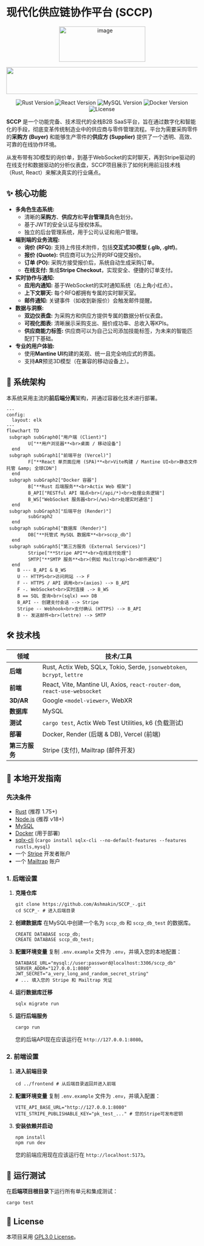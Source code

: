 # 现代化供应链协作平台 (SCCP)

<p align="center"><img width="227" height="93" alt="image" src="https://github.com/user-attachments/assets/3c6809a5-f29c-480f-b3b4-69df34cc5276" />
</p>
<p align="center"><img width="1101" height="71" alt="image" src="https://github.com/user-attachments/assets/9885b69f-cab3-4770-8d31-d5b6db712f1d" /></p>

<p align="center"> <img src="https://img.shields.io/badge/Rust-1.80-orange?style=for-the-badge&logo=rust" alt="Rust Version"> <img src="https://img.shields.io/badge/React-18-blue?style=for-the-badge&logo=react" alt="React Version"> <img src="https://img.shields.io/badge/MySQL-8.0-blue?style=for-the-badge&logo=mysql" alt="MySQL Version"> <img src="https://img.shields.io/badge/Docker-20.10-blue?style=for-the-badge&logo=docker" alt="Docker Version"> <img src="https://img.shields.io/badge/License-GPL 3.0-red?style=for-the-badge" alt="License"> </p>

**SCCP** 是一个功能完备、技术现代的全栈B2B SaaS平台，旨在通过数字化和智能化的手段，彻底变革传统制造业中的供应商与零件管理流程。平台为需要采购零件的**采购方 (Buyer)** 和能够生产零件的**供应方 (Supplier)** 提供了一个透明、高效、可靠的在线协作环境。

从发布带有3D模型的询价单，到基于WebSocket的实时聊天，再到Stripe驱动的在线支付和数据驱动的分析仪表盘，SCCP项目展示了如何利用前沿技术栈（Rust, React）来解决真实的行业痛点。

## ✨ 核心功能

- **多角色生态系统:**
  - 清晰的**采购方**、**供应方**和**平台管理员**角色划分。
  - 基于JWT的安全认证与授权体系。
  - 独立的后台管理系统，用于公司认证和用户管理。
- **端到端的业务流程:**
  - **询价 (RFQ):** 支持上传技术附件，包括**交互式3D模型 (.glb, .gltf)**。
  - **报价 (Quote):** 供应商可以为公开的RFQ提交报价。
  - **订单 (PO):** 采购方接受报价后，系统自动生成采购订单。
  - **在线支付:** 集成**Stripe Checkout**，实现安全、便捷的订单支付。
- **实时协作与通知:**
  - **应用内通知:** 基于WebSocket的实时通知系统（右上角小红点）。
  - **上下文聊天:** 每个RFQ都拥有专属的实时聊天室。
  - **邮件通知:** 关键事件（如收到新报价）会触发邮件提醒。
- **数据与洞察:**
  - **双边仪表盘:** 为采购方和供应方提供专属的数据分析仪表盘。
  - **可视化图表:** 清晰展示采购支出、报价成功率、总收入等KPIs。
  - **供应商能力标签:** 供应商可以为自己公司添加技能标签，为未来的智能匹配打下基础。
- **专业的用户体验:**
  - 使用**Mantine UI**构建的美观、统一且完全响应式的界面。
  - 支持**AR**预览3D模型（在兼容的移动设备上）。

## 🚀 系统架构

本系统采用主流的**前后端分离**架构，并通过容器化技术进行部署。

```mermaid
---
config:
  layout: elk
---
flowchart TD
 subgraph subGraph0["用户端 (Client)"]
        U["**用户浏览器**<br>桌面 / 移动设备"]
  end
 subgraph subGraph1["前端平台 (Vercel)"]
        F["**React 单页面应用 (SPA)**<br>Vite构建 / Mantine UI<br>静态文件托管 &amp; 全球CDN"]
  end
 subgraph subGraph2["Docker 容器"]
        B["**Rust 后端服务**<br>Actix Web 框架"]
        B_API["RESTful API 端点<br>(/api/*)<br>处理业务逻辑"]
        B_WS["WebSocket 服务器<br>(/ws)<br>处理实时通信"]
  end
 subgraph subGraph3["后端平台 (Render)"]
        subGraph2
  end
 subgraph subGraph4["数据库 (Render)"]
        DB["**托管式 MySQL 数据库**<br>sccp_db"]
  end
 subgraph subGraph5["第三方服务 (External Services)"]
        Stripe["**Stripe API**<br>在线支付处理"]
        SMTP["**SMTP 服务**<br>(例如 Mailtrap)<br>邮件通知"]
  end
    B --- B_API & B_WS
    U -- HTTPS<br>访问网站 --> F
    F -- HTTPS / API 调用<br>(axios) --> B_API
    F -. WebSocket<br>实时连接 .-> B_WS
    B == SQL 查询<br>(sqlx) ==> DB
    B_API -- 创建支付会话 --> Stripe
    Stripe -- Webhook<br>支付确认 (HTTPS) --> B_API
    B -- 发送邮件<br>(lettre) --> SMTP

```

## 🛠️ 技术栈

| **领域**       | **技术/工具**                                                |
| -------------- | ------------------------------------------------------------ |
| **后端**       | Rust, Actix Web, SQLx, Tokio, Serde, `jsonwebtoken`, `bcrypt`, `lettre` |
| **前端**       | React, Vite, Mantine UI, Axios, `react-router-dom`, `react-use-websocket` |
| **3D/AR**      | Google `<model-viewer>`, WebXR                               |
| **数据库**     | MySQL                                                        |
| **测试**       | `cargo test`, Actix Web Test Utilities, k6 (负载测试)        |
| **部署**       | Docker, Render (后端 & DB), Vercel (前端)                    |
| **第三方服务** | Stripe (支付), Mailtrap (邮件开发)                           |

## 🏁 本地开发指南

### **先决条件**

- [Rust](https://www.rust-lang.org/tools/install) (推荐 1.75+)
- [Node.js](https://nodejs.org/) (推荐 v18+)
- [MySQL](https://dev.mysql.com/downloads/)
- [Docker](https://www.docker.com/products/docker-desktop/) (用于部署)
- [sqlx-cli](https://github.com/launchbadge/sqlx/tree/main/sqlx-cli) (`cargo install sqlx-cli --no-default-features --features rustls,mysql`)
- 一个 [Stripe](https://stripe.com/) 开发者账户
- 一个 [Mailtrap](https://mailtrap.io/) 账户

### **1. 后端设置**

1. **克隆仓库**

   ```
   git clone https://github.com/Ashmakin/SCCP_-.git
   cd SCCP_- # 进入后端目录
   ```

2. **创建数据库** 在MySQL中创建一个名为 `sccp_db` 和 `sccp_db_test` 的数据库。

   ```
   CREATE DATABASE sccp_db;
   CREATE DATABASE sccp_db_test;
   ```

3. **配置环境变量** 复制 `.env.example` 文件为 `.env`，并填入您的本地配置：

   ```
   DATABASE_URL="mysql://user:password@localhost:3306/sccp_db"
   SERVER_ADDR="127.0.0.1:8080"
   JWT_SECRET="a_very_long_and_random_secret_string"
   # ... 填入您的 Stripe 和 Mailtrap 凭证
   ```

4. **运行数据库迁移**

   ```
   sqlx migrate run
   ```

5. **运行后端服务**

   ```
   cargo run
   ```

   您的后端API现在应该运行在 `http://127.0.0.1:8080`。

### **2. 前端设置**

1. **进入前端目录**

   ```
   cd ../frontend # 从后端目录返回并进入前端
   ```

2. **配置环境变量** 复制 `.env.example` 文件为 `.env`，并填入配置：

   ```
   VITE_API_BASE_URL="http://127.0.0.1:8080"
   VITE_STRIPE_PUBLISHABLE_KEY="pk_test_..." # 您的Stripe可发布密钥
   ```

3. **安装依赖并启动**

   ```
   npm install
   npm run dev
   ```

   您的前端应用现在应该运行在 `http://localhost:5173`。

## 🧪 运行测试

在**后端项目根目录**下运行所有单元和集成测试：

```
cargo test
```

## 📜 License

本项目采用 [GPL3.0 License](https://www.google.com/search?q=LICENSE)。
